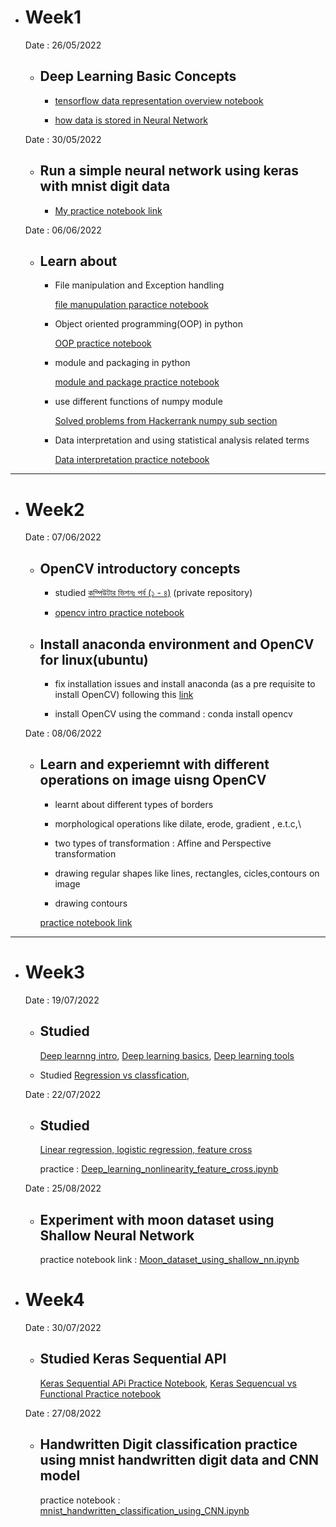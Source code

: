 

* # Week1 

    Date : 26/05/2022
    
    * ## Deep Learning Basic Concepts
        * [tensorflow data representation overview notebook](https://github.com/EKnsl/Weekely-updates-on-codes-and-study/blob/main/Deep_Learning_practice/Week1/Basic%20Neural%20Netowork/tensorflow_data_representation_overview.ipynb)
        
        * [how data is stored in Neural Network](https://rakibul-hassan.gitbook.io/deep-learning/start-page/tensor_numpy)
    
    Date : 30/05/2022
    
    * ## Run a simple neural network using keras with mnist digit data
    
        * [My practice notebook link](https://github.com/EKnsl/Weekely-updates-on-codes-and-study/blob/main/Deep_Learning_practice/Week1/Basic%20Neural%20Netowork/Simple%20Neural%20Network%20with%20mnist%20digit%20data.ipynb)

    
    Date : 06/06/2022
    
    * ## Learn about 

        * File manipulation and Exception handling

            [file manupulation paractice notebook](https://github.com/EKnsl/Weekely-updates-on-codes-and-study/blob/main/Deep_Learning_practice/Week1/Basic%20Python/python3_intro_part_4_file_io_and_exception_basic.ipynb)

        * Object oriented programming(OOP) in python

            [OOP practice notebook](https://github.com/EKnsl/Weekely-updates-on-codes-and-study/blob/main/Deep_Learning_practice/Week1/Basic%20Python/python3_intro_part_5_Object_Oriented_Programming.ipynb)

        * module and packaging in python

            [module and package practice notebook](https://github.com/EKnsl/Weekely-updates-on-codes-and-study/blob/main/Deep_Learning_practice/Week1/Basic%20Python/python3_intro_part_6_module_and_package.ipynb)
        
        * use different functions of numpy module

            [Solved problems from Hackerrank numpy sub section](https://github.com/EKnsl/Weekely-updates-on-codes-and-study/tree/main/Deep_Learning_practice/Week2/Hackerrank%20numpy%20solved%20problems)

        * Data interpretation and using statistical analysis related terms

            [Data interpretation practice notebook](https://github.com/EKnsl/Weekely-updates-on-codes-and-study/blob/main/Deep_Learning_practice/Week2/Data%20interpretation.ipynb)  
-------------------------------------------------------------------------------------------------------------------------------------------------------

* # Week2 


     Date : 07/06/2022
    
    * ## OpenCV introductory concepts
    
        * studied [কম্পিউটার ভিশনঃ পর্ব (১ - ৪)](https://github.com/NSLabTeam/Deep-Learning-Guide/tree/master/OpenCV-Intro) (private repository)

        
        * [opencv intro practice notebook](https://github.com/EKnsl/Weekely-updates-on-codes-and-study/blob/main/Deep_Learning_practice/Week2/OpenCV/Introduction_to_opencv.ipynb)
    
    
    * ## Install anaconda environment and OpenCV for linux(ubuntu) 

        * fix installation issues and install anaconda (as a pre requisite to install OpenCV) following this 
         [link](https://linuxize.com/post/how-to-install-anaconda-on-ubuntu-20-04/)

        * install OpenCV using the command : conda install opencv   




     Date : 08/06/2022
    
    * ## Learn and experiemnt with different operations on image uisng OpenCV  

        * learnt about different types of borders

        * morphological operations like dilate, erode, gradient , e.t.c,\

        * two types of transformation : Affine and Perspective transformation

        * drawing regular shapes like lines, rectangles, cicles,contours on image
        
        * drawing contours

         [practice notebook link](https://github.com/EKnsl/Weekely-updates-on-codes-and-study/blob/main/Deep_Learning_practice/Week2/OpenCV/opencv_tut.ipynb)

-----------------------------------------------------------------------------------------------------------------------------------------------------------

* # Week3

    Date : 19/07/2022

    * ## Studied 
        [Deep learnng intro](https://github.com/NSLabTeam/Deep-Learning-Guide/blob/master/DL_intro/00_introduction.ipynb), 
        [Deep learning basics](https://github.com/NSLabTeam/Deep-Learning-Guide/blob/master/DL_intro/01_deep_learning_basics.ipynb),
        [Deep learning tools](https://github.com/NSLabTeam/Deep-Learning-Guide/blob/master/DL_intro/02_deep_learning_tools.ipynb)

    * Studied 
        [Regression vs classfication](https://rakibul-hassan.gitbook.io/deep-learning/start-page/what_we_learnt),

    Date : 22/07/2022

    * ## Studied 
        [Linear regression, logistic regression, feature cross](https://rakibul-hassan.gitbook.io/deep-learning/start-page/feature_crosses)

        practice : [Deep_learning_nonlinearity_feature_cross.ipynb](https://github.com/EKnsl/Weekely-updates-on-codes-and-study/blob/main/Deep_Learning_practice/Week3/Deep_learning_nonlinearity_feature_cross.ipynb)
    
    Date : 25/08/2022

    * ## Experiment with moon dataset using Shallow Neural Network

        practice notebook link : [Moon_dataset_using_shallow_nn.ipynb](https://github.com/EKnsl/Weekely-updates-on-codes-and-study/blob/main/Deep_Learning_practice/Week3/Moon_dataset_using_shallow_nn.ipynb)


* # Week4

    Date : 30/07/2022

    * ## Studied Keras Sequential API
        [Keras Sequential APi Practice Notebook](https://github.com/EKnsl/Weekely-updates-on-codes-and-study/blob/main/Deep_Learning_practice/Week4/Keras_Sequential.ipynb), 
        [Keras Sequencual vs Functional Practice notebook](https://github.com/EKnsl/Weekely-updates-on-codes-and-study/blob/main/Deep_Learning_practice/Week4/Keras_Sequential_vs_Functional.ipynb)
    
    

    Date : 27/08/2022

    * ## Handwritten Digit classification practice using mnist handwritten digit data and CNN model

        practice notebook : [mnist_handwritten_classification_using_CNN.ipynb](https://github.com/EKnsl/Weekely-updates-on-codes-and-study/blob/main/Deep_Learning_practice/Week4/mnist_handwritten_classification_using_CNN.ipynb)
    






